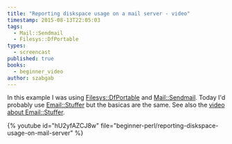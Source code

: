 ```yaml
---
title: "Reporting diskspace usage on a mail server - video"
timestamp: 2015-08-13T22:05:03
tags:
  - Mail::Sendmail
  - Filesys::DfPortable
types:
  - screencast
published: true
books:
  - beginner_video
author: szabgab
---
```



In this example I was using [Filesys::DfPortable](https://metacpan.org/pod/Filesys::DfPortable)
and [Mail::Sendmail](https://metacpan.org/pod/Mail::Sendmail). Today I'd probably use
[Email::Stuffer](https://metacpan.org/pod/Email::Stuffer) but the basicas are the same.
See also the [video about Email::Stuffer](/sending-html-email-using-email-stuffer).


{% youtube id="hU2yfAZCJ8w" file="beginner-perl/reporting-diskspace-usage-on-mail-server" %}
